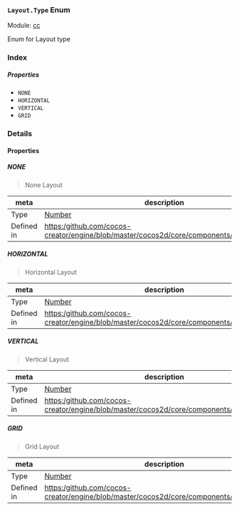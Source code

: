 ### `Layout.Type` Enum



Module: [cc](../modules/cc.md)




Enum for Layout type

### Index

##### Properties

  - `NONE`
  - `HORIZONTAL`
  - `VERTICAL`
  - `GRID`

### Details

#### Properties


##### NONE

> None Layout

| meta | description |
|------|-------------|
| Type | <a href="https://developer.mozilla.org/en/JavaScript/Reference/Global_Objects/Number" class="crosslink external" target="_blank">Number</a> |
| Defined in | [https:/github.com/cocos-creator/engine/blob/master/cocos2d/core/components/CCLayout.js:36](https:/github.com/cocos-creator/engine/blob/master/cocos2d/core/components/CCLayout.js#L36) |



##### HORIZONTAL

> Horizontal Layout

| meta | description |
|------|-------------|
| Type | <a href="https://developer.mozilla.org/en/JavaScript/Reference/Global_Objects/Number" class="crosslink external" target="_blank">Number</a> |
| Defined in | [https:/github.com/cocos-creator/engine/blob/master/cocos2d/core/components/CCLayout.js:42](https:/github.com/cocos-creator/engine/blob/master/cocos2d/core/components/CCLayout.js#L42) |



##### VERTICAL

> Vertical Layout

| meta | description |
|------|-------------|
| Type | <a href="https://developer.mozilla.org/en/JavaScript/Reference/Global_Objects/Number" class="crosslink external" target="_blank">Number</a> |
| Defined in | [https:/github.com/cocos-creator/engine/blob/master/cocos2d/core/components/CCLayout.js:49](https:/github.com/cocos-creator/engine/blob/master/cocos2d/core/components/CCLayout.js#L49) |



##### GRID

> Grid Layout

| meta | description |
|------|-------------|
| Type | <a href="https://developer.mozilla.org/en/JavaScript/Reference/Global_Objects/Number" class="crosslink external" target="_blank">Number</a> |
| Defined in | [https:/github.com/cocos-creator/engine/blob/master/cocos2d/core/components/CCLayout.js:55](https:/github.com/cocos-creator/engine/blob/master/cocos2d/core/components/CCLayout.js#L55) |



